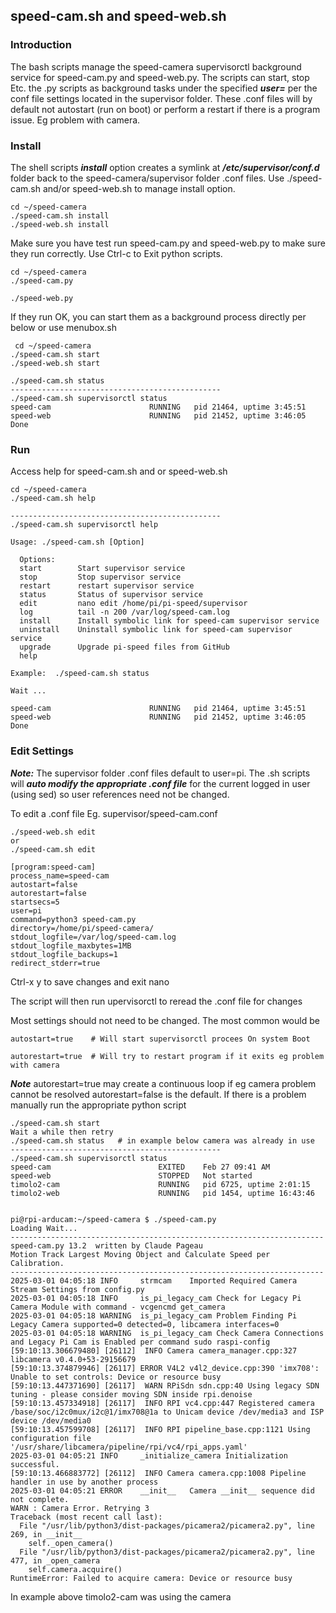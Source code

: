 ## speed-cam.sh and speed-web.sh
### Introduction
The bash scripts manage the speed-camera supervisorctl background service for speed-cam.py and speed-web.py.
The scripts can start, stop Etc. the .py scripts as background tasks under the specified ***user=*** per the conf file settings located in
the supervisor folder.
These .conf files will by default not autostart (run on boot) or perform a restart if there is a program issue.
Eg problem with camera.

### Install

The shell scripts ***install*** option creates a symlink at ***/etc/supervisor/conf.d*** folder back
to the speed-camera/supervisor folder .conf files.  Use ./speed-cam.sh and/or speed-web.sh to manage install option.

    cd ~/speed-camera
    ./speed-cam.sh install
    ./speed-web.sh install
	
Make sure you have test run speed-cam.py and speed-web.py to make sure they run correctly.
Use Ctrl-c to Exit python scripts.

    cd ~/speed-camera
    ./speed-cam.py
	
    ./speed-web.py
	
If they run OK, you can start them as a background process directly per below or use menubox.sh

     cd ~/speed-camera
    ./speed-cam.sh start
    ./speed-web.sh start
	
	./speed-cam.sh status	
	-----------------------------------------------
	./speed-cam.sh supervisorctl status
    speed-cam                      RUNNING   pid 21464, uptime 3:45:51
    speed-web                      RUNNING   pid 21452, uptime 3:46:05
    Done	

### Run
Access help for speed-cam.sh and or speed-web.sh

    cd ~/speed-camera
    ./speed-cam.sh help

    -----------------------------------------------
    ./speed-cam.sh supervisorctl help

    Usage: ./speed-cam.sh [Option]

      Options:
      start        Start supervisor service
      stop         Stop supervisor service
      restart      restart supervisor service
      status       Status of supervisor service
      edit         nano edit /home/pi/pi-speed/supervisor
      log          tail -n 200 /var/log/speed-cam.log
      install      Install symbolic link for speed-cam supervisor service
      uninstall    Uninstall symbolic link for speed-cam supervisor service
      upgrade      Upgrade pi-speed files from GitHub
      help

    Example:  ./speed-cam.sh status

    Wait ...

    speed-cam                      RUNNING   pid 21464, uptime 3:45:51
    speed-web                      RUNNING   pid 21452, uptime 3:46:05
    Done

	
### Edit Settings 	
***Note:*** The supervisor folder .conf files default to user=pi. 
The .sh scripts will ***auto modify the appropriate .conf file***
for the current logged in user (using sed) so user references need not be changed.

To edit a .conf file Eg. supervisor/speed-cam.conf

    ./speed-web.sh edit
    or
    ./speed-cam.sh edit

	[program:speed-cam]
	process_name=speed-cam
	autostart=false
	autorestart=false
	startsecs=5
	user=pi
	command=python3 speed-cam.py
	directory=/home/pi/speed-camera/
	stdout_logfile=/var/log/speed-cam.log
	stdout_logfile_maxbytes=1MB
	stdout_logfile_backups=1
	redirect_stderr=true

Ctrl-x y to save changes and exit nano

The script will then run upervisorctl to reread the .conf file for changes

Most settings should not need to be changed. The most common would be

	autostart=true    # Will start supervisorctl procees On system Boot

	autorestart=true  # Will try to restart program if it exits eg problem with camera

***Note*** autorestart=true may create a continuous loop if eg camera problem cannot be resolved
autorestart=false is the default. If there is a problem manually run the appropriate python script

    ./speed-cam.sh start
	Wait a while then retry
	./speed-cam.sh status   # in example below camera was already in use
	-----------------------------------------------
	./speed-cam.sh supervisorctl status
	speed-cam                        EXITED    Feb 27 09:41 AM
	speed-web                        STOPPED   Not started
	timolo2-cam                      RUNNING   pid 6725, uptime 2:01:15
	timolo2-web                      RUNNING   pid 1454, uptime 16:43:46


	pi@rpi-arducam:~/speed-camera $ ./speed-cam.py
	Loading Wait...
	----------------------------------------------------------------------
	speed-cam.py 13.2  written by Claude Pageau
	Motion Track Largest Moving Object and Calculate Speed per Calibration.
	----------------------------------------------------------------------
	2025-03-01 04:05:18 INFO     strmcam    Imported Required Camera Stream Settings from config.py
	2025-03-01 04:05:18 INFO     is_pi_legacy_cam Check for Legacy Pi Camera Module with command - vcgencmd get_camera
	2025-03-01 04:05:18 WARNING  is_pi_legacy_cam Problem Finding Pi Legacy Camera supported=0 detected=0, libcamera interfaces=0
	2025-03-01 04:05:18 WARNING  is_pi_legacy_cam Check Camera Connections and Legacy Pi Cam is Enabled per command sudo raspi-config
	[59:10:13.306679480] [26112]  INFO Camera camera_manager.cpp:327 libcamera v0.4.0+53-29156679
	[59:10:13.374879946] [26117] ERROR V4L2 v4l2_device.cpp:390 'imx708': Unable to set controls: Device or resource busy
	[59:10:13.447371690] [26117]  WARN RPiSdn sdn.cpp:40 Using legacy SDN tuning - please consider moving SDN inside rpi.denoise
	[59:10:13.457334918] [26117]  INFO RPI vc4.cpp:447 Registered camera /base/soc/i2c0mux/i2c@1/imx708@1a to Unicam device /dev/media3 and ISP device /dev/media0
	[59:10:13.457599708] [26117]  INFO RPI pipeline_base.cpp:1121 Using configuration file '/usr/share/libcamera/pipeline/rpi/vc4/rpi_apps.yaml'
	2025-03-01 04:05:21 INFO     _initialize_camera Initialization successful.
	[59:10:13.466883772] [26112]  INFO Camera camera.cpp:1008 Pipeline handler in use by another process
	2025-03-01 04:05:21 ERROR    __init__   Camera __init__ sequence did not complete.
	WARN : Camera Error. Retrying 3
	Traceback (most recent call last):
	  File "/usr/lib/python3/dist-packages/picamera2/picamera2.py", line 269, in __init__
		self._open_camera()
	  File "/usr/lib/python3/dist-packages/picamera2/picamera2.py", line 477, in _open_camera
		self.camera.acquire()
	RuntimeError: Failed to acquire camera: Device or resource busy


In example above timolo2-cam was using the camera



